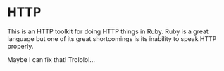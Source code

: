 HTTP
====

This is an HTTP toolkit for doing HTTP things in Ruby. Ruby is a great
language but one of its great shortcomings is its inability to speak
HTTP properly.

Maybe I can fix that! Trololol...